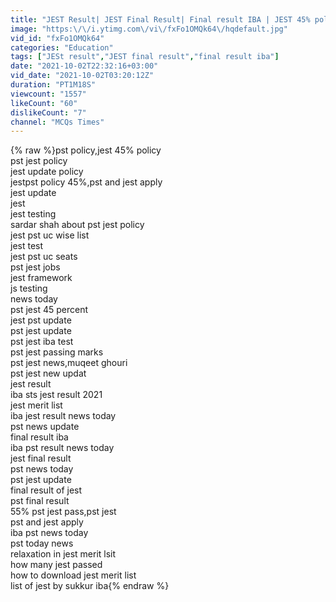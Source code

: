 ```yaml
---
title: "JEST Result| JEST Final Result| Final result IBA | JEST 45% policy| JEST Update Policy"
image: "https:\/\/i.ytimg.com\/vi\/fxFo1OMQk64\/hqdefault.jpg"
vid_id: "fxFo1OMQk64"
categories: "Education"
tags: ["JESt result","JEST final result","final result iba"]
date: "2021-10-02T22:32:16+03:00"
vid_date: "2021-10-02T03:20:12Z"
duration: "PT1M18S"
viewcount: "1557"
likeCount: "60"
dislikeCount: "7"
channel: "MCQs Times"
---
```

{% raw %}pst policy,jest 45% policy<br />pst jest policy<br />jest update policy<br />jestpst policy 45%,pst and jest apply<br />jest update<br />jest<br />jest testing<br />sardar shah about pst jest policy<br />jest pst uc wise list<br />jest test<br />jest pst uc seats<br />pst jest jobs<br />jest framework<br />js testing<br />news today<br />pst jest 45 percent<br />jest pst update<br />pst jest update<br />pst jest iba test<br />pst jest passing marks<br />pst jest news,muqeet ghouri<br />pst jest new updat<br />jest result<br />iba sts jest result 2021<br />jest merit list<br />iba jest result news today<br />pst news update<br />final result iba<br />iba pst result news today<br />jest final result<br />pst news today<br />pst jest update<br />final result of jest<br />pst final result<br />55% pst jest pass,pst jest<br />pst and jest apply<br />iba pst news today<br />pst today news<br />relaxation in jest merit lsit<br />how many jest passed<br />how to download jest merit list<br />list of jest by sukkur iba{% endraw %}
